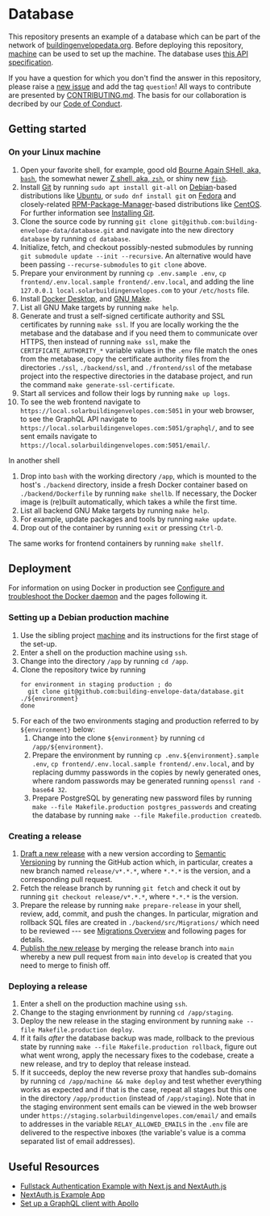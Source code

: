 # Database

This repository presents an example of a database which can be part of the network of [buildingenvelopedata.org](https://www.buildingenvelopedata.org/). Before deploying this repository, [machine](https://github.com/building-envelope-data/machine) can be used to set up the machine. The database uses [this API specification](https://github.com/building-envelope-data/api).

If you have a question for which you don't find the answer in this repository, please raise a [new issue](https://github.com/building-envelope-data/database/issues/new) and add the tag `question`! All ways to contribute are presented by [CONTRIBUTING.md](https://github.com/building-envelope-data/database/blob/develop/CONTRIBUTING.md). The basis for our collaboration is decribed by our [Code of Conduct](https://github.com/building-envelope-data/database/blob/develop/CODE_OF_CONDUCT.md).

## Getting started

### On your Linux machine

1. Open your favorite shell, for example, good old
   [Bourne Again SHell, aka, `bash`](https://www.gnu.org/software/bash/),
   the somewhat newer
   [Z shell, aka, `zsh`](https://www.zsh.org/),
   or shiny new
   [`fish`](https://fishshell.com/).
1. Install [Git](https://git-scm.com/) by running
   `sudo apt install git-all` on [Debian](https://www.debian.org/)-based
   distributions like [Ubuntu](https://ubuntu.com/), or
   `sudo dnf install git` on [Fedora](https://getfedora.org/) and closely-related
   [RPM-Package-Manager](https://rpm.org/)-based distributions like
   [CentOS](https://www.centos.org/). For further information see
   [Installing Git](https://git-scm.com/book/en/v2/Getting-Started-Installing-Git).
1. Clone the source code by running
   `git clone git@github.com:building-envelope-data/database.git` and navigate
   into the new directory `database` by running `cd database`.
1. Initialize, fetch, and checkout possibly-nested submodules by running
   `git submodule update --init --recursive`. An alternative would have been
   passing `--recurse-submodules` to `git clone` above.
1. Prepare your environment by running `cp .env.sample .env`,
   `cp frontend/.env.local.sample frontend/.env.local`, and adding the line
   `127.0.0.1 local.solarbuildingenvelopes.com` to your `/etc/hosts` file.
1. Install [Docker Desktop](https://www.docker.com/products/docker-desktop), and
   [GNU Make](https://www.gnu.org/software/make/).
1. List all GNU Make targets by running `make help`.
1. Generate and trust a self-signed certificate authority and SSL certificates
   by running `make ssl`. If you are locally working the the metabase and the
   database and if you need them to communicate over HTTPS, then instead of
   running `make ssl`, make the `CERTIFICATE_AUTHORITY_*` variable values in
   the `.env` file match the ones from the metabase, copy the certificate
   authority files from the directories `./ssl`, `./backend/ssl`, and
   `./frontend/ssl` of the metabase project into the respective directories in
   the database project, and run the command `make generate-ssl-certificate`.
1. Start all services and follow their logs by running `make up logs`.
1. To see the web frontend navigate to
   `https://local.solarbuildingenvelopes.com:5051` in your web browser, to see
   the GraphQL API navigate to
   `https://local.solarbuildingenvelopes.com:5051/graphql/`, and to see sent
   emails navigate to
   `https://local.solarbuildingenvelopes.com:5051/email/`.

In another shell

1. Drop into `bash` with the working directory `/app`, which is mounted to the
   host's `./backend` directory, inside a fresh Docker container based on
   `./backend/Dockerfile` by running `make shellb`. If necessary, the Docker
   image is (re)built automatically, which takes a while the first time.
1. List all backend GNU Make targets by running `make help`.
1. For example, update packages and tools by running `make update`.
1. Drop out of the container by running `exit` or pressing `Ctrl-D`.

The same works for frontend containers by running `make shellf`.

## Deployment

For information on using Docker in production see
[Configure and troubleshoot the Docker daemon](https://docs.docker.com/config/daemon/)
and the pages following it.

### Setting up a Debian production machine

1. Use the sibling project [machine](https://github.com/building-envelope-data/machine) and its
   instructions for the first stage of the set-up.
1. Enter a shell on the production machine using `ssh`.
1. Change into the directory `/app` by running `cd /app`.
1. Clone the repository twice by running
   ```
   for environment in staging production ; do
     git clone git@github.com:building-envelope-data/database.git ./${environment}
   done
   ```
1. For each of the two environments staging and production referred to by
   `${environment}` below:
   1. Change into the clone `${environment}` by running `cd /app/${environment}`.
   1. Prepare the environment by running `cp .env.${environment}.sample .env`,
      `cp frontend/.env.local.sample frontend/.env.local`, and by replacing
      dummy passwords in the copies by newly generated ones, where random
      passwords may be generated running `openssl rand -base64 32`.
   1. Prepare PostgreSQL by generating new password files by running
      `make --file Makefile.production postgres_passwords`
      and creating the database by running
      `make --file Makefile.production createdb`.

### Creating a release

1. [Draft a new release](https://github.com/building-envelope-data/database/actions/workflows/draft-new-release.yml)
   with a new version according to [Semantic Versioning](https://semver.org) by
   running the GitHub action which, in particular, creates a new branch named
   `release/v*.*.*`, where `*.*.*` is the version, and a corresponding pull
   request.
1. Fetch the release branch by running `git fetch` and check it out by running
   `git checkout release/v*.*.*`, where `*.*.*` is the version.
1. Prepare the release by running `make prepare-release` in your shell, review,
   add, commit, and push the changes. In particular, migration and rollback SQL
   files are created in `./backend/src/Migrations/` which need to be reviewed
   --- see
   [Migrations Overview](https://docs.microsoft.com/en-us/ef/core/managing-schemas/migrations/?tabs=dotnet-core-cli)
   and following pages for details.
1. [Publish the new release](https://github.com/building-envelope-data/database/actions/workflows/publish-new-release.yml)
   by merging the release branch into `main` whereby a new pull request from
   `main` into `develop` is created that you need to merge to finish off.

### Deploying a release

1. Enter a shell on the production machine using `ssh`.
1. Change to the staging envrionment by running `cd /app/staging`.
1. Deploy the new release in the staging environment by running
   `make --file Makefile.production deploy`.
1. If it fails _after_ the database backup was made, rollback to the previous
   state by running
   `make --file Makefile.production rollback`,
   figure out what went wrong, apply the necessary fixes to the codebase,
   create a new release, and try to deploy that release instead.
1. If it succeeds, deploy the new reverse proxy that handles sub-domains by
   running `cd /app/machine && make deploy` and test whether everything works
   as expected and if that is the case, repeat all stages but this one in the
   directory `/app/production` (instead of `/app/staging`). Note that in the
   staging environment sent emails can be viewed in the web browser under
   `https://staging.solarbuildingenvelopes.com/email/` and emails to addresses
   in the variable `RELAY_ALLOWED_EMAILS` in the `.env` file are delivered to
   the respective inboxes (the variable's value is a comma separated list of
   email addresses).

## Useful Resources

- [Fullstack Authentication Example with Next.js and NextAuth.js](https://github.com/prisma/prisma-examples/tree/latest/typescript/rest-nextjs-api-routes-auth)
- [NextAuth.js Example App](https://github.com/nextauthjs/next-auth-example)
- [Set up a GraphQL client with Apollo](https://hasura.io/learn/graphql/typescript-react-apollo/apollo-client/)
